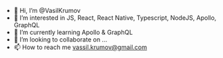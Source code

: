 - 👋 Hi, I’m @VasilKrumov
- 👀 I’m interested in JS, React, React Native, Typescript, NodeJS, Apollo, GraphQL
- 🌱 I’m currently learning Apollo & GraphQL
- 💞️ I’m looking to collaborate on ...
- 📫 How to reach me vassil.krumov@gmail.com
